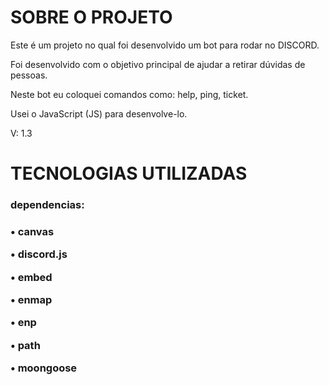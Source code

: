 <h1> SOBRE O PROJETO </h1>
<p>Este é um projeto no qual foi desenvolvido um bot para rodar no DISCORD.</p>

<p>Foi desenvolvido com o objetivo principal de ajudar a retirar dúvidas de pessoas.</p>

<p>Neste bot eu coloquei comandos como: help, ping, ticket.</p>

<p>Usei o JavaScript (JS) para desenvolve-lo.<p>

V: 1.3
<h1>TECNOLOGIAS UTILIZADAS</h1>

<h3>dependencias:<h3>

<p>• canvas</p>
<p>• discord.js</p>
<p>• embed</p>
<p>• enmap</p>
<p>• enp</p>
<p>• path</p>
<p>• moongoose</p>



